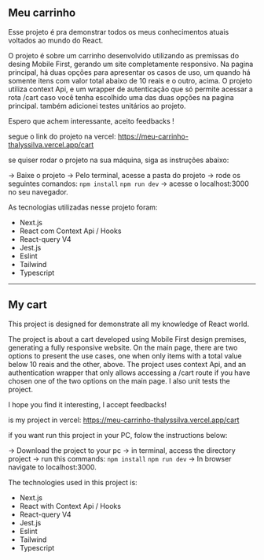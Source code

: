 
## Meu carrinho

Esse projeto é pra demonstrar todos os meus conhecimentos atuais voltados ao mundo do React.

O projeto é sobre um carrinho desenvolvido utilizando as premissas do desing Mobile First, gerando um site completamente responsivo. Na pagina principal, há duas opções para apresentar os casos de uso, um quando há somente itens com valor total abaixo de 10 reais e o outro, acima. O projeto utiliza context Api, e um wrapper de autenticação que só permite acessar a rota /cart caso você tenha escolhido uma das duas opções na pagina principal. também adicionei testes unitários ao projeto.

Espero que achem interessante, aceito feedbacks !

segue o link do projeto na vercel: https://meu-carrinho-thalyssilva.vercel.app/cart


se quiser rodar o projeto na sua máquina, siga as instruções abaixo:

-> Baixe o projeto
-> Pelo terminal, acesse a pasta do projeto
-> rode os seguintes comandos:
`npm install`
`npm run dev`
-> acesse o localhost:3000 no seu navegador.



As tecnologias utilizadas nesse projeto foram:
* Next.js
* React com Context Api / Hooks
* React-query V4
* Jest.js
* Eslint
* Tailwind
* Typescript




---

## My cart

This project is designed for  demonstrate all my knowledge of React world.

The project is about a cart developed using Mobile First design premises, generating a fully responsive website. On the main page, there are two options to present the use cases, one when only items with a total value below 10 reais and the other, above. The project uses context Api, and an authentication wrapper that only allows accessing a /cart route if you have chosen one of the two options on the main page. I also unit tests the project.

I hope you find it interesting, I accept feedbacks!

is my project in vercel: https://meu-carrinho-thalyssilva.vercel.app/cart


if you want run this project in your PC, folow the instructions below:

-> Download the project to your pc
-> in terminal, access the directory project
-> run this commands:
`npm install`
`npm run dev`
-> In browser navigate to localhost:3000.



The technologies used in this project is:
* Next.js
* React with Context Api / Hooks
* React-query V4
* Jest.js
* Eslint
* Tailwind
* Typescript


